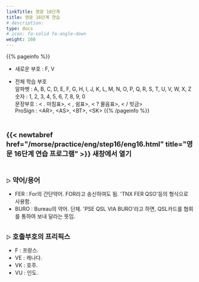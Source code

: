 ```yaml
---
linkTitle: 영문 16단계
title: 영문 16단계 연습
# description: 
type: docs
# icon: fa-solid fa-angle-down
weight: 160
---
```


{{% pageinfo %}}

* 새로운 부호 : F, V

* 전체 학습 부호<br>
알파벳 : A, B, C, D, E, F, G, H, I, J, K, L, M, N, O, P, Q, R, S, T, U, V, W, X, Z<br>
숫자 : 1, 2, 3, 4, 5, 6, 7, 8, 9, 0<br>
문장부호 : < . 마침표>, < , 쉼표>, < ? 물음표>, < / 빗금><br>
ProSign : &lt;AR&gt;, &lt;AS&gt;, &lt;BT&gt;, &lt;SK&gt;
{{% /pageinfo %}}

<br>

<b><span style="font-size:130%">{{< newtabref href="/morse/practice/eng/step16/eng16.html" title="영문 16단계 연습 프로그램" >}} 새창에서 열기</span></b>

<br>

▷ <b><span style="font-size:130%">약어/용어</span></b>
- FER : For의 간단약어. FOR라고 송신하여도 됨. 'TNX FER QSO'등의 형식으로 사용함.
- BURO : Bureau의 약어. 단체. 'PSE QSL VIA BURO'라고 하면, QSL카드를 협회를 통하여 보내 달라는 뜻임.
<br><br>

▷ <b><span style="font-size:130%">호출부호의 프리픽스</span></b>
- F : 프랑스.
- VE : 캐나다.
- VK : 호주.
- VU : 인도.
